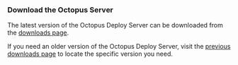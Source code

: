 ### Download the Octopus Server

The latest version of the Octopus Deploy Server can be downloaded from the [downloads page](https://octopus.com/downloads).


If you need an older version of the Octopus Deploy Server, visit the [previous downloads page](https://octopus.com/downloads/previous) to locate the specific version you need.
